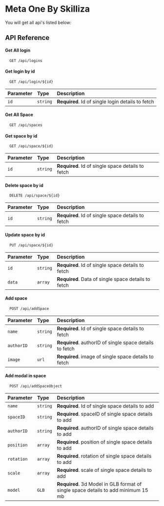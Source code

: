 
# Meta One By Skilliza

You will get all api's listed below:


## API Reference

#### Get All login 

```http
  GET /api/logins
```

#### Get login by id

```http
  GET /api/login/${id}
```

| Parameter | Type     | Description                       |
| :-------- | :------- | :-------------------------------- |
| `id`      | `string` | **Required**. Id of single login details to fetch |

#### Get All Space 

```http
  GET /api/spaces
```

#### Get space by id

```http
  GET /api/space/${id}
```

| Parameter | Type     | Description                       |
| :-------- | :------- | :-------------------------------- |
| `id`      | `string` | **Required**. Id of single space details to fetch |

#### Delete space by id

```http
  DELETE /api/space/${id}
```

| Parameter | Type     | Description                       |
| :-------- | :------- | :-------------------------------- |
| `id`      | `string` | **Required**. Id of single space details to fetch |

#### Update space by id

```http
  PUT /api/space/${id}
```

| Parameter | Type     | Description                       |
| :-------- | :------- | :-------------------------------- |
| `id`      | `string` | **Required**. Id of single space details to fetch |
| `data`    | `array` | **Required**. Data of single space details to fetch |

#### Add space

```http
  POST /api/addSpace
```

| Parameter | Type     | Description                       |
| :-------- | :------- | :-------------------------------- |
| `name`      | `string` | **Required**. Id of single space details to fetch |
| `authorID`  | `string` | **Required**. authorID of single space details to fetch |
| `image`     | `url` | **Required**. image of single space details to fetch |

#### Add modal in space

```http
  POST /api/addSpaceObject
```

| Parameter | Type     | Description                       |
| :-------- | :------- | :-------------------------------- |
| `name`      | `string` | **Required**. Id of single space details to add |
| `spaceID`  | `string` | **Required**. spaceID of single space details to add |
| `authorID`  | `string` | **Required**. authorID of single space details to add |
| `position`     | `array` | **Required**. position of single space details to add |
| `rotation`     | `array` | **Required**. rotation of single space details to add |
| `scale`     | `array` | **Required**. scale of single space details to add |
| `model`     | `GLB` | **Required**. 3d Model in GLB format of single space details to add minimum 15 mb |